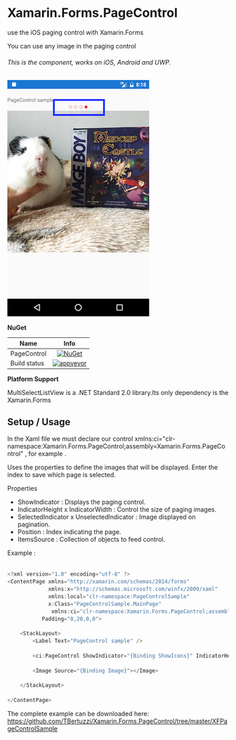 # Xamarin.Forms.PageControl

use the iOS paging control with Xamarin.Forms
 
You can use any image in the paging control
 
###### This is the component, works on iOS, Android and UWP.

![](https://github.com/TBertuzzi/Xamarin.Forms.PageControl/blob/master/Resources/sample.png?raw=true)

**NuGet**

|Name|Info|
| ------------------- | :------------------: |
|PageControl|[![NuGet](https://buildstats.info/nuget/Xamarin.Forms.PageControl)](https://www.nuget.org/packages/Xamarin.Forms.PageControl/)|
|Build status|[![appveyor](https://img.shields.io/teamcity/codebetter/bt428.svg)](https://ci.appveyor.com/project/ThiagoBertuzzi/xamarin-forms-pagecontrol/)|




**Platform Support**

MultiSelectListView is a .NET Standard 2.0 library.Its only dependency is the Xamarin.Forms

## Setup / Usage

In the Xaml file we must declare our control 
xmlns:ci="clr-namespace:Xamarin.Forms.PageControl;assembly=Xamarin.Forms.PageControl" , for example . 

Uses the properties to define the images that will be displayed. Enter the index to save which page is selected.

Properties

* ShowIndicator : Displays the paging control.
* IndicatorHeight x IndicatorWidth : Control the size of paging images.
* SelectedIndicator x UnselectedIndicator : Image displayed on pagination.
* Position : Index indicating the page.
* ItemsSource : Collection of objects to feed control.

Example :

```csharp

<?xml version="1.0" encoding="utf-8" ?>
<ContentPage xmlns="http://xamarin.com/schemas/2014/forms"
             xmlns:x="http://schemas.microsoft.com/winfx/2009/xaml"
             xmlns:local="clr-namespace:PageControlSample"
             x:Class="PageControlSample.MainPage" 
              xmlns:ci="clr-namespace:Xamarin.Forms.PageControl;assembly=Xamarin.Forms.PageControl" 
           Padding="0,20,0,0">

    <StackLayout>
        <Label Text="PageControl sample" />

        <ci:PageControl ShowIndicator="{Binding ShowIcons}" IndicatorHeight="8" IndicatorWidth="8" UnselectedIndicator="unselected_circle.png" SelectedIndicator="selected_circle.png" Position="{Binding Position}" ItemsSource="{Binding Screenshots}" />

        <Image Source="{Binding Image}"></Image>
       
    </StackLayout>

</ContentPage>


```
The complete example can be downloaded here: https://github.com/TBertuzzi/Xamarin.Forms.PageControl/tree/master/XFPageControlSample


